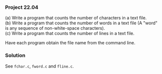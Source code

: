 ### Project 22.04

(a) Write a program that counts the number of characters in a text file.  
(b) Write a program that counts the number of words in a text file (A "word" is
any sequence of non-white-space characters).  
(c) Write a program that counts the number of lines in a text file.

Have each program obtain the file name from the command line.

### Solution

See `fchar.c`, `fword.c` and `fline.c`.
